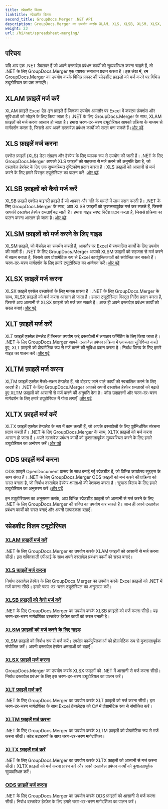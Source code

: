 ```yaml
---
title: स्प्रेडशीट विलय
linktitle: स्प्रेडशीट विलय
second_title: GroupDocs.Merger .NET API
description: GroupDocs.Merger का उपयोग करके XLAM, XLS, XLSB, XLSM, XLSX, XLT, XLTM, XLTX और ODS फ़ाइलों को .NET में आसानी से मर्ज करें। दस्तावेज़ प्रबंधन कार्यों को सरल बनाएं.
weight: 23
url: /hi/net/spreadsheet-merging/
---
```


## परिचय

यदि आप एक .NET डेवलपर हैं जो अपने दस्तावेज़ प्रबंधन कार्यों को सुव्यवस्थित करना चाहते हैं, तो .NET के लिए GroupDocs.Merger एक व्यापक समाधान प्रदान करता है। इस लेख में, हम GroupDocs.Merger का उपयोग करके विभिन्न प्रकार की स्प्रेडशीट फ़ाइलों को मर्ज करने पर विभिन्न ट्यूटोरियल का पता लगाएंगे।

## XLAM फ़ाइलें मर्ज करें
 XLAM फ़ाइलें Excel ऐड-इन फ़ाइलें हैं जिनका उपयोग आमतौर पर Excel में कस्टम फ़ंक्शंस और सुविधाओं को जोड़ने के लिए किया जाता है। .NET के लिए GroupDocs.Merger के साथ, XLAM फ़ाइलों को मर्ज करना आसान हो जाता है। हमारा चरण-दर-चरण ट्यूटोरियल आपको प्रक्रिया के माध्यम से मार्गदर्शन करता है, जिससे आप अपने दस्तावेज़ प्रबंधन कार्यों को सरल बना सकते हैं।[और पढ़ें](./merge-xlam-files/)

## XLS फ़ाइलें मर्ज करना
एक्सेल फ़ाइलें (XLS) डेटा संग्रहण और हेरफेर के लिए व्यापक रूप से उपयोग की जाती हैं। .NET के लिए GroupDocs.Merger आपको XLS फ़ाइलों को सहजता से मर्ज करने की अनुमति देता है, जो दस्तावेज़ हेरफेर के लिए एक सुव्यवस्थित दृष्टिकोण प्रदान करता है। XLS फ़ाइलों को आसानी से मर्ज करने के लिए हमारे विस्तृत ट्यूटोरियल का पालन करें।[और पढ़ें](./merging-xls-files/)

## XLSB फ़ाइलों को कैसे मर्ज करें
 XLSB फ़ाइलें एक्सेल बाइनरी फ़ाइलें हैं जो आकार और गति के मामले में लाभ प्रदान करती हैं। .NET के लिए GroupDocs.Merger के साथ, आप XLSB फ़ाइलों को कुशलतापूर्वक मर्ज कर सकते हैं, जिससे आपकी दस्तावेज़ हेरफेर क्षमताएँ बढ़ जाती हैं। हमारा गाइड स्पष्ट निर्देश प्रदान करता है, जिससे प्रक्रिया का पालन करना आसान हो जाता है।[और पढ़ें](./how-to-merge-xlsb-files/)

## XLSM फ़ाइलों को मर्ज करने के लिए गाइड
 XLSM फ़ाइलें, जो मैक्रोज़ का समर्थन करती हैं, आमतौर पर Excel में स्वचालित कार्यों के लिए उपयोग की जाती हैं। .NET के लिए GroupDocs.Merger आपको XLSM फ़ाइलों को सहजता से मर्ज करने में सक्षम बनाता है, जिससे आप प्रोग्रामेटिक रूप से Excel कार्यपुस्तिकाओं को संयोजित कर सकते हैं। चरण-दर-चरण मार्गदर्शन के लिए हमारे ट्यूटोरियल का अन्वेषण करें।[और पढ़ें](./guide-merging-xlsm-files/)

## XLSX फ़ाइलें मर्ज करना
XLSX फ़ाइलें एक्सेल दस्तावेज़ों के लिए मानक प्रारूप हैं। .NET के लिए GroupDocs.Merger के साथ, XLSX फ़ाइलों को मर्ज करना आसान हो जाता है। हमारा ट्यूटोरियल विस्तृत निर्देश प्रदान करता है, जिससे आप आसानी से XLSX फ़ाइलों को मर्ज कर सकते हैं। आज ही अपने दस्तावेज़ प्रबंधन कार्यों को सरल बनाएं।[और पढ़ें](./merging-xlsx-files/)

## XLT फ़ाइलें मर्ज करें
 XLT फ़ाइलें एक्सेल टेम्प्लेट हैं जिनका उपयोग कई दस्तावेज़ों में लगातार फ़ॉर्मेटिंग के लिए किया जाता है। .NET के लिए GroupDocs.Merger आपके दस्तावेज़ प्रबंधन प्रक्रिया में एकरूपता सुनिश्चित करते हुए, XLT फ़ाइलों को प्रोग्रामेटिक रूप से मर्ज करने की सुविधा प्रदान करता है। निर्बाध विलय के लिए हमारे गाइड का पालन करें।[और पढ़ें](./merge-xlt-files/)

## XLTM फ़ाइलें मर्ज करना
 XLTM फ़ाइलें एक्सेल मैक्रो-सक्षम टेम्पलेट हैं, जो दोहराए जाने वाले कार्यों को स्वचालित करने के लिए आदर्श हैं। .NET के लिए GroupDocs.Merger आपको अपनी दस्तावेज़ हेरफेर क्षमताओं को बढ़ाते हुए XLTM फ़ाइलों को आसानी से मर्ज करने की अनुमति देता है। कोड उदाहरणों और चरण-दर-चरण मार्गदर्शन के लिए हमारे ट्यूटोरियल में गोता लगाएँ।[और पढ़ें](./merging-xltm-files/)

## XLTX फ़ाइलें मर्ज करें
XLTX फ़ाइलें एक्सेल टेम्पलेट के रूप में काम करती हैं, जो आपके दस्तावेज़ों के लिए पूर्वनिर्धारित संरचना प्रदान करती हैं। .NET के लिए GroupDocs.Merger के साथ, XLTX फ़ाइलों को मर्ज करना आसान हो जाता है। अपने दस्तावेज़ प्रबंधन कार्यों को कुशलतापूर्वक सुव्यवस्थित करने के लिए हमारे ट्यूटोरियल का अन्वेषण करें।[और पढ़ें](./merge-xltx-files/)

## ODS फ़ाइलें मर्ज करना
 ODS फ़ाइलें OpenDocument प्रारूप के साथ बनाई गई स्प्रेडशीट हैं, जो विभिन्न कार्यालय सुइट्स के साथ संगत हैं। .NET के लिए GroupDocs.Merger ODS फ़ाइलों को मर्ज करने की प्रक्रिया को सरल बनाता है, जो निर्बाध दस्तावेज़ हेरफेर क्षमताओं की पेशकश करता है। सुचारू विलय के लिए हमारे ट्यूटोरियल का अनुसरण करें।[और पढ़ें](./merging-ods-files/)

इन ट्यूटोरियल्स का अनुसरण करके, आप विभिन्न स्प्रेडशीट फ़ाइलों को आसानी से मर्ज करने के लिए .NET के लिए GroupDocs.Merger की शक्ति का उपयोग कर सकते हैं। आज ही अपने दस्तावेज़ प्रबंधन कार्यों को सरल बनाएं और अपनी उत्पादकता बढ़ाएँ।
## स्प्रेडशीट विलय ट्यूटोरियल
### [XLAM फ़ाइलें मर्ज करें](./merge-xlam-files/)
.NET के लिए GroupDocs.Merger का उपयोग करके XLAM फ़ाइलों को आसानी से मर्ज करना सीखें। इस शक्तिशाली एपीआई के साथ अपने दस्तावेज़ प्रबंधन कार्यों को सरल बनाएं।
### [XLS फ़ाइलें मर्ज करना](./merging-xls-files/)
निर्बाध दस्तावेज़ हेरफेर के लिए GroupDocs.Merger का उपयोग करके Excel फ़ाइलों को .NET में मर्ज करना सीखें। हमारे चरण-दर-चरण ट्यूटोरियल का अनुसरण करें।
### [XLSB फ़ाइलों को कैसे मर्ज करें](./how-to-merge-xlsb-files/)
.NET के लिए GroupDocs.Merger का उपयोग करके XLSB फ़ाइलों को मर्ज करना सीखें। यह चरण-दर-चरण मार्गदर्शिका दस्तावेज़ हेरफेर कार्यों को सरल बनाती है।
### [XLSM फ़ाइलों को मर्ज करने के लिए गाइड](./guide-merging-xlsm-files/)
XLSM फ़ाइलों को निर्बाध रूप से मर्ज करें। एक्सेल कार्यपुस्तिकाओं को प्रोग्रामेटिक रूप से कुशलतापूर्वक संयोजित करें। अपनी दस्तावेज़ हेरफेर क्षमताओं को बढ़ाएँ।
### [XLSX फ़ाइलें मर्ज करना](./merging-xlsx-files/)
GroupDocs.Merger का उपयोग करके XLSX फ़ाइलों को .NET में आसानी से मर्ज करना सीखें। निर्बाध दस्तावेज़ प्रबंधन के लिए इस चरण-दर-चरण ट्यूटोरियल का पालन करें।
### [XLT फ़ाइलें मर्ज करें](./merge-xlt-files/)
.NET के लिए GroupDocs.Merger का उपयोग करके XLT फ़ाइलों को मर्ज करना सीखें। इस चरण-दर-चरण मार्गदर्शिका के साथ Excel टेम्पलेट्स को C# में प्रोग्रामेटिक रूप से संयोजित करें।
### [XLTM फ़ाइलें मर्ज करना](./merging-xltm-files/)
.NET के लिए GroupDocs.Merger का उपयोग करके XLTM फ़ाइलों को प्रोग्रामेटिक रूप से मर्ज करना सीखें। कोड उदाहरणों के साथ चरण-दर-चरण मार्गदर्शिका।
### [XLTX फ़ाइलें मर्ज करें](./merge-xltx-files/)
.NET के लिए GroupDocs.Merger का उपयोग करके XLTX फ़ाइलों को आसानी से मर्ज करना सीखें। XLTX फ़ाइलों को मर्ज करना प्रारंभ करें और अपने दस्तावेज़ प्रबंधन कार्यों को कुशलतापूर्वक सुव्यवस्थित करें।
### [ODS फ़ाइलें मर्ज करना](./merging-ods-files/)
.NET के लिए GroupDocs.Merger का उपयोग करके ODS फ़ाइलों को आसानी से मर्ज करना सीखें। निर्बाध दस्तावेज़ हेरफेर के लिए हमारे चरण-दर-चरण मार्गदर्शिका का पालन करें।